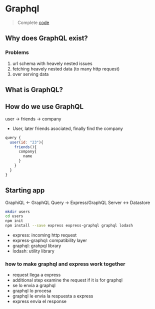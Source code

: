 # Graphql

> Complete [code](https://github.com/StephenGrider/GraphQLCasts)

## Why does GraphQL exist?

### Problems
1. url schema with heavely nested issues
2. fetching heavely nested data (to many http request)
3. over serving data

## What is GraphQL?


## How do we use GraphQL
user -> friends -> company
- User, later friends asociated, finally find the company

```js
query {
  user(id: "23"){
    friends(){
      company{
        name
      }
    }
  }
}
```

## Starting app

GraphiQL <- GraphQL Query -> Express/GraphQL Server <-> Datastore

```sh
mkdir users
cd users
npm init
npm install --save express express-graphql graphql lodash

```

- express: incoming http request
- express-graphql: compatibility layer
- graphql:  grahpql library
- lodash: utility library

### how to make graphql and express work together

- request llega a express
- additional step examine the request if it is for graphql
- se lo envia a graphql
- graphql lo procesa
- graphql le envia la respuesta a express
- express envia el response

